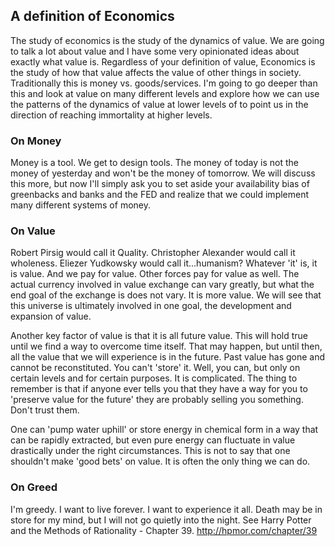 ## A definition of Economics

The study of economics is the study of the dynamics of value.  We are going to talk a lot about value and I have some very opinionated ideas about exactly what value is.  Regardless of your definition of value, Economics is the study of how that value affects the value of other things in society.  Traditionally this is money vs. goods/services.  I'm going to go deeper than this and look at value on many different levels and explore how we can use the patterns of the dynamics of value at lower levels of to point us in the direction of reaching immortality at higher levels.

### On Money

Money is a tool.  We get to design tools.  The money of today is not the money of yesterday and won't be the money of tomorrow.  We will discuss this more, but now I'll simply ask you to set aside your availability bias of greenbacks and banks and the FED and realize that we could implement many different systems of money.

### On Value

Robert Pirsig would call it Quality.  Christopher Alexander would call it wholeness.  Eliezer Yudkowsky would call it...humanism?  Whatever 'it' is, it is value.  And we pay for value.  Other forces pay for value as well.  The actual currency involved in value exchange can vary greatly, but what the end goal of the exchange is does not vary.  It is more value.  We will see that this universe is ultimately involved in one goal, the development and expansion of value.

Another key factor of value is that it is all future value.  This will hold true until we find a way to overcome time itself.  That may happen, but until then, all the value that we will experience is in the future.  Past value has gone and cannot be reconstituted.  You can't 'store' it.  Well, you can, but only on certain levels and for certain purposes. It is complicated.  The thing to remember is that if anyone ever tells you that they have a way for you to 'preserve value for the future' they are probably selling you something. Don't trust them.

One can 'pump water uphill' or store energy in chemical form in a way that can be rapidly extracted, but even pure energy can fluctuate in value drastically under the right circumstances.  This is not to say that one shouldn't make 'good bets' on value.  It is often the only thing we can do.

### On Greed

I'm greedy.  I want to live forever.  I want to experience it all.  Death may be in store for my mind, but I will not go quietly into the night. See Harry Potter and the Methods of Rationality - Chapter 39. http://hpmor.com/chapter/39
